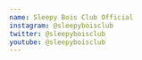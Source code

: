```yaml
---
name: Sleepy Bois Club Official
instagram: @sleepyboisclub
twitter: @sleepyboisclub
youtube: @sleepyboisclub
---
```

